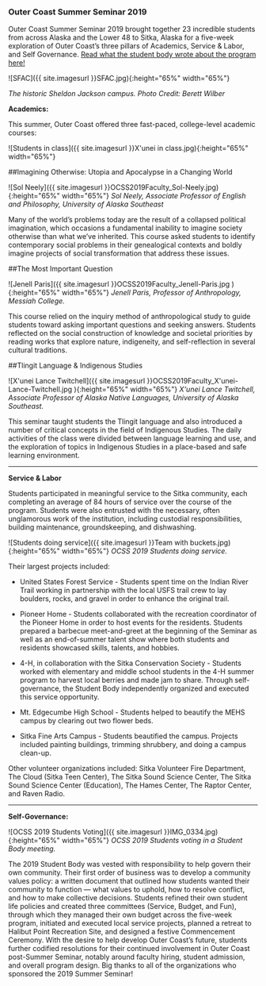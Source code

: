 ### Outer Coast Summer Seminar 2019

Outer Coast Summer Seminar 2019 brought together 23 incredible students from across Alaska and the Lower 48 to Sitka, Alaska for a five-week exploration of Outer Coast’s three pillars of Academics, Service & Labor, and Self Governance. [Read what the student body wrote about the program here!](https://docs.google.com/document/d/1NWfMkUT0godGk7DeZCkmCFOEja0tPPVbaxcmC830g_0/edit)

<!-- This inserts the campus image -->
![SFAC]({{ site.imagesurl }}SFAC.jpg){:height="65%" width="65%"}

_The historic Sheldon Jackson campus. Photo Credit: Berett Wilber_

<strong>Academics:</strong>

This summer, Outer Coast offered three fast-paced, college-level academic courses:

<!-- This inserts the campus image -->
![Students in class]({{ site.imagesurl }}X'unei in class.jpg){:height="65%" width="65%"}

##Imagining Otherwise: Utopia and Apocalypse in a Changing World

<!-- This inserts the image -->
![Sol Neely]({{ site.imagesurl }}OCSS2019Faculty_Sol-Neely.jpg){:height="65%" width="65%"}
_Sol Neely, Associate Professor of English and Philosophy, University of Alaska Southeast_

Many of the world’s problems today are the result of a collapsed political imagination, which occasions a fundamental inability to imagine society otherwise than what we’ve inherited. This course asked students to identify contemporary social problems in their genealogical contexts and boldly imagine projects of social transformation that address these issues.

##The Most Important Question

<!-- This inserts image -->
![Jenell Paris]({{ site.imagesurl }}OCSS2019Faculty_Jenell-Paris.jpg ){:height="65%" width="65%"}
_Jenell Paris, Professor of Anthropology, Messiah College._

This course relied on the inquiry method of anthropological study to guide students toward asking important questions and seeking answers. Students reflected on the social construction of knowledge and societal priorities by reading works that explore nature, indigeneity, and self-reflection in several cultural traditions.

##Tlingit Language & Indigenous Studies

<!-- This inserts the image -->
![X'unei Lance Twitchell]({{ site.imagesurl }}OCSS2019Faculty_X'unei-Lance-Twitchell.jpg ){:height="65%" width="65%"}
_X‘unei Lance Twitchell, Associate Professor of Alaska Native Languages, University of Alaska Southeast._

This seminar taught students the Tlingit language and also introduced a number of critical concepts in the field of Indigenous Studies. The daily activities of the class were divided between language learning and use, and the exploration of topics in Indigenous Studies in a place-based and safe learning environment.

***

<strong>Service & Labor</strong>

Students participated in meaningful service to the Sitka community, each completing an average of 84 hours of service over the course of the program. Students were also entrusted with the necessary, often unglamorous work of the institution, including custodial responsibilities, building maintenance, groundskeeping, and dishwashing. 

<!-- This inserts the image -->
![Students doing service]({{ site.imagesurl }}Team with buckets.jpg){:height="65%" width="65%"}
_OCSS 2019 Students doing service._

Their largest projects included:

- United States Forest Service - Students spent time on the Indian River Trail working in partnership with the local USFS trail crew to lay boulders, rocks, and gravel in order to enhance the original trail.  

- Pioneer Home - Students collaborated with the recreation coordinator of the Pioneer Home in order to host events for the residents. Students prepared a barbecue meet-and-greet at the beginning of the Seminar as well as an end-of-summer talent show where both students and residents showcased skills, talents, and hobbies.

- 4-H, in collaboration with the Sitka Conservation Society - Students worked with elementary and middle school students in the 4-H summer program to harvest local berries and made jam to share. Through self-governance, the Student Body independently organized and executed this service opportunity.

- Mt. Edgecumbe High School - Students helped to beautify the MEHS campus by clearing out two flower beds.

- Sitka Fine Arts Campus - Students beautified the campus. Projects included painting buildings, trimming shrubbery, and doing a campus clean-up.

Other volunteer organizations included: Sitka Volunteer Fire Department, The Cloud (Sitka Teen Center), The Sitka Sound Science Center, The Sitka Sound Science Center (Education), The Hames Center, The Raptor Center, and Raven Radio.

***

<strong>Self-Governance:</strong>

![OCSS 2019 Students Voting]({{ site.imagesurl }}IMG_0334.jpg){:height="65%" width="65%"}
_OCSS 2019 Students voting in a Student Body meeting._

The 2019 Student Body was vested with responsibility to help govern their own community. Their first order of business was to develop a community values policy: a written document that outlined how students wanted their community to function — what values to uphold, how to resolve conflict, and how to make collective decisions. Students refined their own student life policies and created three committees (Service, Budget, and Fun), through which they managed their own budget across the five-week program, initiated and executed local service projects, planned a retreat to Halibut Point Recreation Site, and designed a festive Commencement Ceremony. With the desire to help develop Outer Coast’s future, students further codified resolutions for their continued involvement in Outer Coast post-Summer Seminar, notably around faculty hiring, student admission, and overall program design. 
Big thanks to all of the organizations who sponsored the 2019 Summer Seminar!

